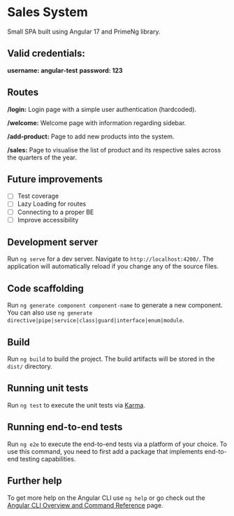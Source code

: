 # Sales System

Small SPA built using Angular 17 and PrimeNg library.

## Valid credentials:
**username: angular-test**
**password: 123**

## Routes

**/login:** Login page with a simple user authentication (hardcoded). 

**/welcome:** Welcome page with information regarding sidebar.

**/add-product:** Page to add new products into the system.

**/sales:** Page to visualise the list of product and its respective sales across the quarters of the year.
 
## Future improvements
 - [ ] Test coverage
 - [ ] Lazy Loading for routes
 - [ ] Connecting to a proper BE
 - [ ] Improve accessibility

## Development server

Run `ng serve` for a dev server. Navigate to `http://localhost:4200/`. The application will automatically reload if you change any of the source files.

## Code scaffolding

Run `ng generate component component-name` to generate a new component. You can also use `ng generate directive|pipe|service|class|guard|interface|enum|module`.

## Build

Run `ng build` to build the project. The build artifacts will be stored in the `dist/` directory.

## Running unit tests

Run `ng test` to execute the unit tests via [Karma](https://karma-runner.github.io).

## Running end-to-end tests

Run `ng e2e` to execute the end-to-end tests via a platform of your choice. To use this command, you need to first add a package that implements end-to-end testing capabilities.

## Further help

To get more help on the Angular CLI use `ng help` or go check out the [Angular CLI Overview and Command Reference](https://angular.io/cli) page.
